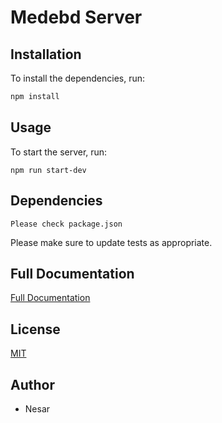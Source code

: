 # Medebd Server

## Installation

To install the dependencies, run:

```bash
npm install

```

## Usage

To start the server, run:

```
npm run start-dev
```

## Dependencies

```
Please check package.json
```

Please make sure to update tests as appropriate.

## Full Documentation

[Full Documentation](https://nesaran.gitbook.io/medebd-server/)

## License

[MIT](https://choosealicense.com/licenses/mit/)

## Author

- Nesar
